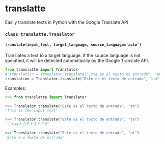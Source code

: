 # translatte
Easily translate texts in Python with the Google Translate API

### `class translatte.Translator`
#### `translate(input_text, target_language, source_language='auto')`
Translates a text to a target language. If the source language is not specified, it will be detected automatically by the Google Translate API.

```python
from translatte import Translator
# translation = Translator.translate("Este es el texto de entrada", "en", "es")
translation = Translator.translate("Este es el texto de entrada", "en")
```

Examples:
```python
>>> from translatte import Translator

>>> Translator.translate("Este es el texto de entrada", "en")
'This is the input text'

>>> Translator.translate("Este es el texto de entrada", "ja")
'これは入力テキストです'

>>> Translator.translate("Este es el texto de entrada", "pt")
'Este é o texto de entrada'
```
